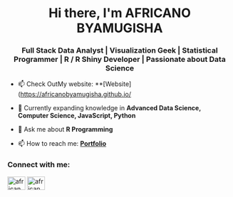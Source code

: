 <div style="background-color:darkgreen;">
  </div>
  <h1 align="center">Hi there, I'm AFRICANO BYAMUGISHA</h1>
  <h3 align="center">Full Stack Data Analyst | Visualization Geek | Statistical Programmer | R / R Shiny Developer | Passionate about Data Science</h3>
  
  - 📫 Check OutMy website: **[Website](https://africanobyamugisha.github.io/
  
  - 🌱 Currently expanding knowledge in **Advanced Data Science, Computer Science, JavaScript, Python**
  
  - 💬 Ask me about **R Programming**
  
  - 📫 How to reach me: **[Portfolio](https://africanobyamugisha.github.io/)**
  
  <h3 align="left">Connect with me:</h3>
  <p align="left">
    <a href="https://twitter.com/africano1012" target="blank"><img align="center" src="https://raw.githubusercontent.com/rahuldkjain/github-profile-readme-generator/master/src/images/icons/Social/twitter.svg" alt="africano1012" height="30" width="40" /></a>
    <a href="https://linkedin.com/in/africanobyamugisha" target="blank"><img align="center" src="https://raw.githubusercontent.com/rahuldkjain/github-profile-readme-generator/master/src/images/icons/Social/linked-in-alt.svg" alt="africanobyamugisha" height="30" width="40" /></a>
  </p>
</div>
